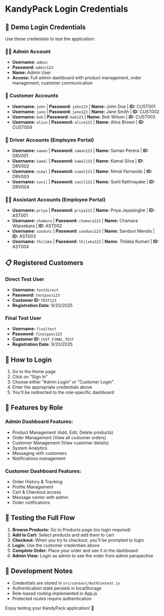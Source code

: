 # KandyPack Login Credentials

## 🔐 Demo Login Credentials

Use these credentials to test the application:

### 👨‍💼 Admin Account
- **Username:** `admin`
- **Password:** `admin123`
- **Name:** Admin User
- **Access:** Full admin dashboard with product management, order management, customer communication

### 👤 Customer Accounts
- **Username:** `john` | **Password:** `john123` | **Name:** John Doe | **ID:** CUST001
- **Username:** `jane` | **Password:** `jane123` | **Name:** Jane Smith | **ID:** CUST002
- **Username:** `bob` | **Password:** `bob123` | **Name:** Bob Wilson | **ID:** CUST003
- **Username:** `alice` | **Password:** `alice123` | **Name:** Alice Brown | **ID:** CUST004

### 🚛 Driver Accounts (Employee Portal)
- **Username:** `saman` | **Password:** `saman123` | **Name:** Saman Perera | **ID:** DRV001
- **Username:** `kamal` | **Password:** `kamal123` | **Name:** Kamal Silva | **ID:** DRV002
- **Username:** `nimal` | **Password:** `nimal123` | **Name:** Nimal Fernando | **ID:** DRV003
- **Username:** `sunil` | **Password:** `sunil123` | **Name:** Sunil Rathnayake | **ID:** DRV004

### 👨‍🔧 Assistant Accounts (Employee Portal)
- **Username:** `priya` | **Password:** `priya123` | **Name:** Priya Jayasinghe | **ID:** AST001
- **Username:** `chamara` | **Password:** `chamara123` | **Name:** Chamara Wijesekara | **ID:** AST002
- **Username:** `sanduni` | **Password:** `sanduni123` | **Name:** Sanduni Mendis | **ID:** AST003
- **Username:** `thilaka` | **Password:** `thilaka123` | **Name:** Thilaka Kumari | **ID:** AST004


## 📋 Registered Customers

### Direct Test User
- **Username:** `testdirect`
- **Password:** `testpass123`
- **Customer ID:** `TEST123`
- **Registration Date:** 9/20/2025


### Final Test User
- **Username:** `finaltest`
- **Password:** `finalpass123`
- **Customer ID:** `CUST_FINAL_TEST`
- **Registration Date:** 9/20/2025

## 🚀 How to Login

1. Go to the Home page
2. Click on "Sign In"
3. Choose either "Admin Login" or "Customer Login"
4. Enter the appropriate credentials above
5. You'll be redirected to the role-specific dashboard

## 📱 Features by Role

### Admin Dashboard Features:
- Product Management (Add, Edit, Delete products)
- Order Management (View all customer orders)
- Customer Management (View customer details)
- System Analytics
- Messaging with customers
- Notifications management

### Customer Dashboard Features:
- Order History & Tracking
- Profile Management
- Cart & Checkout access
- Message center with admin
- Order notifications

## 🛒 Testing the Full Flow

1. **Browse Products:** Go to Products page (no login required)
2. **Add to Cart:** Select products and add them to cart
3. **Checkout:** When you try to checkout, you'll be prompted to login
4. **Login:** Use the customer credentials above
5. **Complete Order:** Place your order and see it in the dashboard
6. **Admin View:** Login as admin to see the order from admin perspective

## 🔧 Development Notes

- Credentials are stored in `src/context/AuthContext.js`
- Authentication state persists in localStorage
- Role-based routing implemented in App.js
- Protected routes require authentication

Enjoy testing your KandyPack application! 🎉